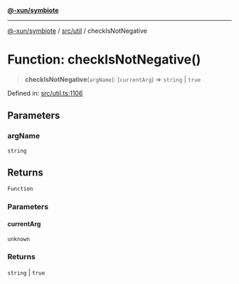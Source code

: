 [**@-xun/symbiote**](../../../README.md)

***

[@-xun/symbiote](../../../README.md) / [src/util](../README.md) / checkIsNotNegative

# Function: checkIsNotNegative()

> **checkIsNotNegative**(`argName`): (`currentArg`) => `string` \| `true`

Defined in: [src/util.ts:1106](https://github.com/Xunnamius/symbiote/blob/261741e26a03ae661b506c3872cb86af79a07f11/src/util.ts#L1106)

## Parameters

### argName

`string`

## Returns

`Function`

### Parameters

#### currentArg

`unknown`

### Returns

`string` \| `true`
